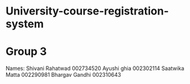 # University-course-registration-system
# Group 3

Names: Shivani Rahatwad 002734520
       Ayushi ghia 002302114
       Saatwika Matta 002290981
       Bhargav Gandhi  002310643
